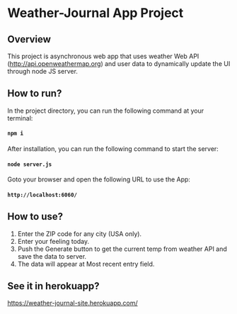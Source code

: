 # Weather-Journal App Project

## Overview
This project is asynchronous web app that uses weather Web API (http://api.openweathermap.org) and user data to dynamically update the UI through node JS server.

## How to run?
In the project directory, you can run the following command at your terminal:
#### `npm i`
After installation, you can run the following command to start the server:
#### `node server.js`
Goto your browser and open the following URL to use the App:
#### `http://localhost:6060/`

## How to use?
1. Enter the ZIP code for any city (USA only).
2. Enter your feeling today.
3. Push the Generate button to get the current temp from weather API and save the data to server.
4. The data will appear at Most recent entry field.

## See it in herokuapp?
https://weather-journal-site.herokuapp.com/